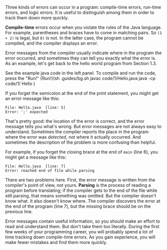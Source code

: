 Three kinds of errors can occur in a program: compile-time errors, run-time errors, and logic errors.
It is useful to distinguish among them in order to track them down more quickly.


**Compile-time** errors occur when you violate the rules of the Java language.
For example, parentheses and braces have to come in matching pairs.
So `(1 + 2)` is legal, but `8)` is not.
In the latter case, the program cannot be compiled, and the compiler displays an error.


Error messages from the compiler usually indicate where in the program the error occurred, and sometimes they can tell you exactly what the error is.
As an example, let's get back to the hello world program from Section 1.3.



See the example java code in the left panel.
To compile and run the code, press the "Run!"
{Run!}(sh .guides/bg.sh javac code/1/Hello.java java -cp code/1/ Hello )


If you forget the semicolon at the end of the print statement, you might get an error message like this:

```code
File: Hello.java  [line: 5]
Error: ';' expected
```

That's pretty good: the location of the error is correct, and the error message tells you what's wrong.
But error messages are not always easy to understand.
Sometimes the compiler reports the place in the program where the error was *detected*, not where it actually occurred.
And sometimes the description of the problem is more confusing than helpful.

For example, if you forget the closing brace at the end of `main` (line 6), you might get a message like this:

```code
File: Hello.java  [line: 7]
Error: reached end of file while parsing
```


There are two problems here.
First, the error message is written from the compiler's point of view, not yours.
**Parsing** is the process of reading a program before translating; if the compiler gets to the end of the file while still parsing, that means something was omitted.
But the compiler doesn't know what.
It also doesn't know where.
The compiler discovers the error at the end of the program (line 7), but the missing brace should be on the previous line.

Error messages contain useful information, so you should make an effort to read and understand them.
But don't take them too literally.
During the first few weeks of your programming career, you will probably spend a lot of time tracking down compile-time errors.
As you gain experience, you will make fewer mistakes and find them more quickly.